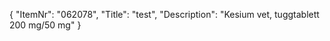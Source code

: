 {
  "ItemNr": "062078",
  "Title": "test",
  "Description": "Kesium vet, tuggtablett 200 mg/50 mg"
}